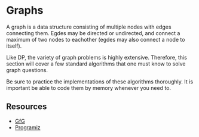 # Graphs

A graph is a data structure consisting of multiple nodes with edges connecting them. Egdes may be directed or undirected, and connect a maximum
of two nodes to eachother (egdes may also connect a node to itself).

Like DP, the variety of graph problems is highly extensive. Therefore, this section will cover a few standard algorithms that one must know to solve graph
questions.

Be sure to practice the implementations of these algorithms thoroughly. It is important be able to code them by memory whenever you need to.

## Resources

- [GfG](https://www.geeksforgeeks.org/introduction-to-graphs/)
- [Programiz](https://www.programiz.com/dsa/graph)
